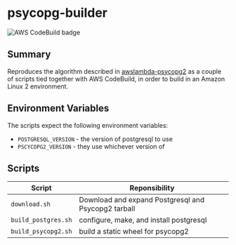 # psycopg-builder

![AWS CodeBuild badge](https://codebuild.us-east-1.amazonaws.com/badges?uuid=eyJlbmNyeXB0ZWREYXRhIjoiS0J6TEU3VFJEVVArOEFjQThSaG5KUWlseDV1RzQ3ZVd5eUlBbDlzNHhVWWl2U2xhRzVPcktkVGE5aDJrQ2JpV3NuVUp5bk5pM3MrVG1lMkpjTnlBN1JnPSIsIml2UGFyYW1ldGVyU3BlYyI6InBuWTAvNUpXOS9zREJybXciLCJtYXRlcmlhbFNldFNlcmlhbCI6MX0%3D&branch=master)

## Summary

Reproduces the algorithm described in [awslambda-psycopg2](https://github.com/jkehler/awslambda-psycopg2) as a couple
of scripts tied together with AWS CodeBuild, in order to build in an Amazon Linux 2 environment.

## Environment Variables

The scripts expect the following environment variables:

- `POSTGRESQL_VERSION` - the version of postgresql to use
- `PSCYCOPG2_VERSION` - they use whichever version of 

## Scripts

| Script | Reponsibility | 
|--------|---------------| 
| `download.sh` | Download and expand Postgresql and Psycopg2 tarball |
| `build_postgres.sh` | configure, make, and install postgresql |
| `build_psycopg2.sh` | build a static wheel for psycopg2 |

